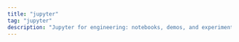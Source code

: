 ```yaml
---
title: "jupyter"
tag: "jupyter"
description: "Jupyter for engineering: notebooks, demos, and experiments that complement model‑driven workflows."
---
```

